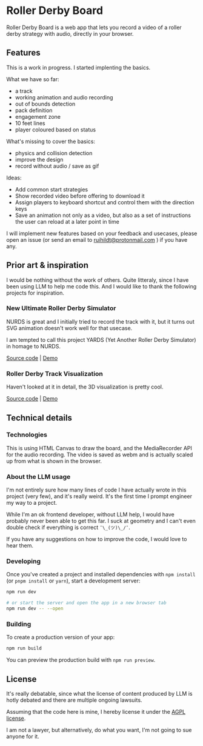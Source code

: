 # Roller Derby Board

Roller Derby Board is a web app that lets you record a video of a roller derby strategy with audio, directly in your browser.

## Features

This is a work in progress. I started implenting the basics.

What we have so far:

- a track
- working animation and audio recording
- out of bounds detection
- pack definition
- engagement zone
- 10 feet lines
- player coloured based on status

What's missing to cover the basics:

- physics and collision detection
- improve the design
- record without audio / save as gif

Ideas:

- Add common start strategies
- Show recorded video before offering to download it
- Assign players to keyboard shortcut and control them with the direction keys
- Save an animation not only as a video, but also as a set of instructions the user can reload at a later point in time

I will implement new features based on your feedback and usecases, please open an issue (or send an email to ruihildt@protonmail.com ) if you have any.

## Prior art & inspiration

I would be nothing without the work of others. Quite litteraly, since I have been using LLM to help me code this. And I would like to thank the following projects for inspiration.

### New Ultimate Roller Derby Simulator

NURDS is great and I initially tried to record the track with it, but it turns out SVG animation doesn't work well for that usecase.

I am tempted to call this project YARDS (Yet Another Roller Derby Simulator) in homage to NURDS.

[Source code](https://github.com/fa-bien/nurds) | [Demo](https://nurds.space/)

### Roller Derby Track Visualization

Haven't looked at it in detail, the 3D visualization is pretty cool.

[Source code](https://github.com/webdingens/track-viz) | [Demo](https://trackviz.netlify.app/)

## Technical details

### Technologies

This is using HTML Canvas to draw the board, and the MediaRecorder API for the audio recording. The video is saved as webm and is actually scaled up from what is shown in the browser.

### About the LLM usage

I'm not entirely sure how many lines of code I have actually wrote in this project (very few), and it's really weird. It's the first time I prompt engineer my way to a project.

While I'm an ok frontend developer, without LLM help, I would have probably never been able to get this far. I suck at geometry and I can't even double check if everything is correct `¯\_(ツ)\_/¯`.

If you have any suggestions on how to improve the code, I would love to hear them.

### Developing

Once you've created a project and installed dependencies with `npm install` (or `pnpm install` or `yarn`), start a development server:

```bash
npm run dev

# or start the server and open the app in a new browser tab
npm run dev -- --open
```

### Building

To create a production version of your app:

```bash
npm run build
```

You can preview the production build with `npm run preview`.

## License

It's really debatable, since what the license of content produced by LLM is hotly debated and there are multiple ongoing lawsuits.

Assuming that the code here is mine, I hereby license it under the [AGPL license](https://www.gnu.org/licenses/agpl-3.0.en.html).

I am not a lawyer, but alternatively, do what you want, I'm not going to sue anyone for it.
